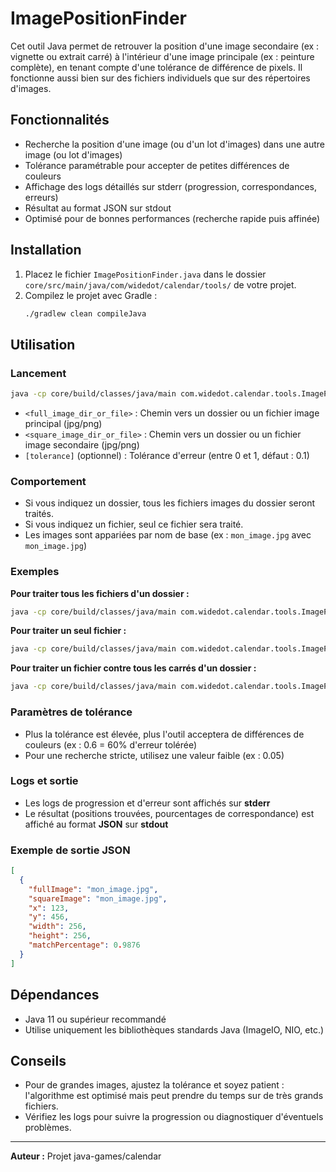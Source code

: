 # ImagePositionFinder

Cet outil Java permet de retrouver la position d'une image secondaire (ex : vignette ou extrait carré) à l'intérieur d'une image principale (ex : peinture complète), en tenant compte d'une tolérance de différence de pixels. Il fonctionne aussi bien sur des fichiers individuels que sur des répertoires d'images.

## Fonctionnalités
- Recherche la position d'une image (ou d'un lot d'images) dans une autre image (ou lot d'images)
- Tolérance paramétrable pour accepter de petites différences de couleurs
- Affichage des logs détaillés sur stderr (progression, correspondances, erreurs)
- Résultat au format JSON sur stdout
- Optimisé pour de bonnes performances (recherche rapide puis affinée)

## Installation

1. Placez le fichier `ImagePositionFinder.java` dans le dossier `core/src/main/java/com/widedot/calendar/tools/` de votre projet.
2. Compilez le projet avec Gradle :
   ```bash
   ./gradlew clean compileJava
   ```

## Utilisation

### Lancement

```bash
java -cp core/build/classes/java/main com.widedot.calendar.tools.ImagePositionFinder <full_image_dir_or_file> <square_image_dir_or_file> [tolerance]
```

- `<full_image_dir_or_file>` : Chemin vers un dossier ou un fichier image principal (jpg/png)
- `<square_image_dir_or_file>` : Chemin vers un dossier ou un fichier image secondaire (jpg/png)
- `[tolerance]` (optionnel) : Tolérance d'erreur (entre 0 et 1, défaut : 0.1)

### Comportement
- Si vous indiquez un dossier, tous les fichiers images du dossier seront traités.
- Si vous indiquez un fichier, seul ce fichier sera traité.
- Les images sont appariées par nom de base (ex : `mon_image.jpg` avec `mon_image.jpg`)

### Exemples

**Pour traiter tous les fichiers d'un dossier :**
```bash
java -cp core/build/classes/java/main com.widedot.calendar.tools.ImagePositionFinder "C:/chemin/full" "C:/chemin/square"
```

**Pour traiter un seul fichier :**
```bash
java -cp core/build/classes/java/main com.widedot.calendar.tools.ImagePositionFinder "C:/chemin/full/mon_image.jpg" "C:/chemin/square/mon_image.jpg" 0.2
```

**Pour traiter un fichier contre tous les carrés d'un dossier :**
```bash
java -cp core/build/classes/java/main com.widedot.calendar.tools.ImagePositionFinder "C:/chemin/full/mon_image.jpg" "C:/chemin/square" 0.15
```

### Paramètres de tolérance
- Plus la tolérance est élevée, plus l'outil acceptera de différences de couleurs (ex : 0.6 = 60% d'erreur tolérée)
- Pour une recherche stricte, utilisez une valeur faible (ex : 0.05)

### Logs et sortie
- Les logs de progression et d'erreur sont affichés sur **stderr**
- Le résultat (positions trouvées, pourcentages de correspondance) est affiché au format **JSON** sur **stdout**

### Exemple de sortie JSON
```json
[
  {
    "fullImage": "mon_image.jpg",
    "squareImage": "mon_image.jpg",
    "x": 123,
    "y": 456,
    "width": 256,
    "height": 256,
    "matchPercentage": 0.9876
  }
]
```

## Dépendances
- Java 11 ou supérieur recommandé
- Utilise uniquement les bibliothèques standards Java (ImageIO, NIO, etc.)

## Conseils
- Pour de grandes images, ajustez la tolérance et soyez patient : l'algorithme est optimisé mais peut prendre du temps sur de très grands fichiers.
- Vérifiez les logs pour suivre la progression ou diagnostiquer d'éventuels problèmes.

---

**Auteur :** Projet java-games/calendar 